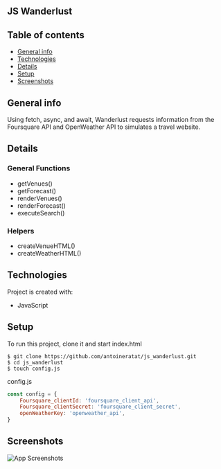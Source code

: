 ﻿## JS Wanderlust

## Table of contents

-   [General info](#general-info)
-   [Technologies](#technologies)
-   [Details](#setails)
-   [Setup](#setup)
-   [Screenshots](#screenshots)

## General info

Using fetch, async, and await, Wanderlust requests information from the Foursquare API and OpenWeather API to simulates a travel website.

## Details

### General Functions

-   getVenues()
-   getForecast()
-   renderVenues()
-   renderForecast()
-   executeSearch()

### Helpers

-   createVenueHTML()
-   createWeatherHTML()

## Technologies

Project is created with:

-   JavaScript

## Setup

To run this project, clone it and start index.html

```
$ git clone https://github.com/antoineratat/js_wanderlust.git
$ cd js_wanderlust
$ touch config.js
```

config.js

```Javascript
const config = {
	Foursquare_clientId: 'foursquare_client_api',
	Foursquare_clientSecret: 'foursquare_client_secret',
	openWeatherKey: 'openweather_api',
}
```

## Screenshots

![App Screenshots](https://templars.guru/app/github/js_wanderlust/1.PNG)
